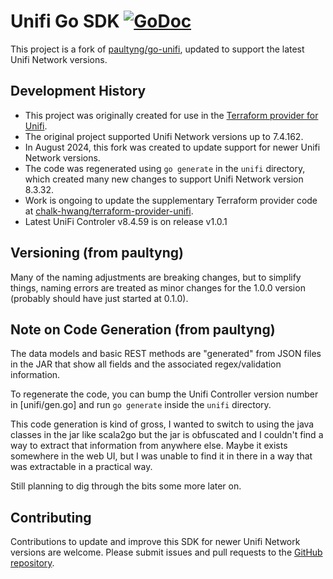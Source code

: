 # Unifi Go SDK [![GoDoc](https://godoc.org/github.com/chalk-hwang/go-unifi?status.svg)](https://godoc.org/github.com/chalk-hwang/go-unifi)

This project is a fork of [paultyng/go-unifi](https://github.com/paultyng/go-unifi/), updated to support the latest Unifi Network versions.

## Development History

- This project was originally created for use in the [Terraform provider for Unifi](https://github.com/paultyng/terraform-provider-unifi).
- The original project supported Unifi Network versions up to 7.4.162.
- In August 2024, this fork was created to update support for newer Unifi Network versions.
- The code was regenerated using `go generate` in the `unifi` directory, which created many new changes to support Unifi Network version 8.3.32.
- Work is ongoing to update the supplementary Terraform provider code at [chalk-hwang/terraform-provider-unifi](https://github.com/chalk-hwang/terraform-provider-unifi).
- Latest UniFi Controler v8.4.59 is on release v1.0.1

## Versioning (from paultyng)

Many of the naming adjustments are breaking changes, but to simplify things, naming errors are treated as minor changes for the 1.0.0 version (probably should have just started at 0.1.0).

## Note on Code Generation (from paultyng)

The data models and basic REST methods are "generated" from JSON files in the JAR that show all fields and the associated regex/validation information.

To regenerate the code, you can bump the Unifi Controller version number in [unifi/gen.go] and run `go generate` inside the `unifi` directory.

This code generation is kind of gross, I wanted to switch to using the java classes in the jar like scala2go but the jar is obfuscated and I couldn't find a way to extract that information from anywhere else. Maybe it exists somewhere in the web UI, but I was unable to find it in there in a way that was extractable in a practical way.

Still planning to dig through the bits some more later on.

## Contributing

Contributions to update and improve this SDK for newer Unifi Network versions are welcome. Please submit issues and pull requests to the [GitHub repository](https://github.com/chalk-hwang/go-unifi).